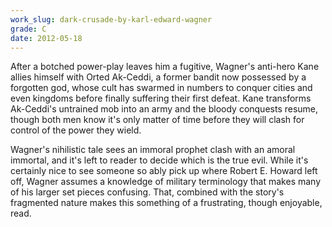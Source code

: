 ```yaml
---
work_slug: dark-crusade-by-karl-edward-wagner
grade: C
date: 2012-05-18
---
```


After a botched power-play leaves him a fugitive, Wagner's anti-hero Kane allies himself with Orted Ak-Ceddi, a former bandit now possessed by a forgotten god, whose cult has swarmed in numbers to conquer cities and even kingdoms before finally suffering their first defeat. Kane transforms Ak-Ceddi's untrained mob into an army and the bloody conquests resume, though both men know it's only matter of time before they will clash for control of the power they wield.

Wagner's nihilistic tale sees an immoral prophet clash with an amoral immortal, and it's left to reader to decide which is the true evil. While it's certainly nice to see someone so ably pick up where Robert E. Howard left off, Wagner assumes a knowledge of military terminology that makes many of his larger set pieces confusing. That, combined with the story's fragmented nature makes this something of a frustrating, though enjoyable, read.
